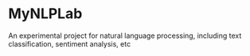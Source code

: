 # MyNLPLab
An experimental project for natural language processing, including text classification, sentiment analysis, etc

